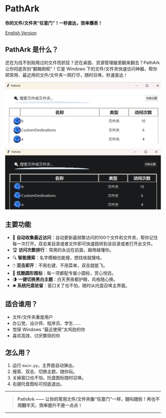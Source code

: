# PathArk

**你的文件/文件夹“任意门”！一秒直达，效率爆表！**

[English Version](./README_en.md)

## PathArk 是什么？

还在为找不到刚用过的文件而抓狂？还在桌面、资源管理器里翻来翻去？PathArk 让你彻底告别“翻箱倒柜”！它是 Windows 下的文件/文件夹快速访问神器，帮你把常用、最近用的文件/文件夹一网打尽，随时召唤，秒速直达！

![alt text](image.png)

![alt text](image-1.png)
## 主要功能

- 🚀 **自动收集最近访问**：自动更新最频繁访问的100个文件和文件夹，帮你记住每一次打开。双击某目录或者文件即可快速跳转到该目录或者打开此文件。
- 🏆 **访问次数排行**：常用的永远在前面，越用越懂你。
- 🔍 **智能搜索**：名字模糊也能搜，想找啥就搜啥。
- 🖱️ **双击即开**：不用右键、不用菜单，双击就能飞。
- 🎨 **炫酷圆形图标**：每一项都配专属小圆标，赏心悦目。
- 🌗 **一键切换黑白主题**：白天黑夜都护眼，风格随心换。
- 🛎️ **系统托盘驻留**：窗口关了也不怕，随时从托盘召唤主界面。

## 适合谁用？

- 文件/文件夹重度用户
- 办公党、设计师、程序员、学生……
- 觉得 Windows “最近使用”太鸡肋的你
- 喜欢高效、讨厌繁琐的你

## 怎么用？

1. 运行 `main.py`，主界面自动弹出。
2. 搜索、双击、切换主题，随你玩。
3. 关掉窗口也不怕，托盘图标随时召唤。
4. 右键托盘图标可彻底退出。

---

> **PathArk —— 让你的常用文件/文件夹像“任意门”一样，随叫随到！再也不用翻半天，效率提升不是一点点！**

---
